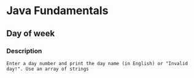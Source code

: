 # Java Fundamentals

## Day of week

### Description
    Enter a day number and print the day name (in English) or "Invalid day!". Use an array of strings